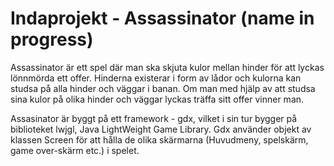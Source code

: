 # Indaprojekt - Assassinator (name in progress)

Assassinator är ett spel där man ska skjuta kulor mellan hinder för att lyckas lönnmörda ett offer.
Hinderna existerar i form av lådor och kulorna kan studsa på alla hinder och väggar i banan. Om man med hjälp av att studsa sina kulor på olika hinder och väggar lyckas träffa sitt offer vinner man.

Assasinator är byggt på ett framework - gdx, vilket i sin tur bygger på biblioteket lwjgl, Java LightWeight Game Library. Gdx använder objekt av klassen Screen för att hålla de olika skärmarna (Huvudmeny, spelskärm, game over-skärm etc.) i spelet. 
